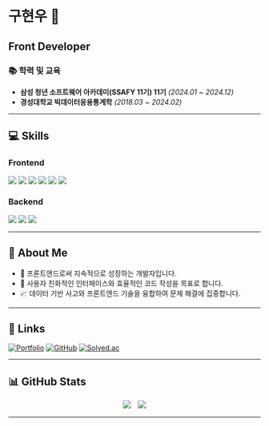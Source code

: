 <div align="left">

# 구현우 👋  
**Front Developer**  
---

### 📚 학력 및 교육
- **삼성 청년 소프트웨어 아카데미(SSAFY 11기) 11기** *(2024.01 ~ 2024.12)*
- **경성대학교 빅데이터응용통계학** *(2018.03 ~ 2024.02)*

---

## 💻 Skills

### **Frontend**  
<div align="left">
  <img src="https://img.shields.io/badge/HTML5-E34F26?style=flat-square&logo=HTML5&logoColor=white" />
  <img src="https://img.shields.io/badge/CSS3-1572B6?style=flat-square&logo=CSS3&logoColor=white" />
  <img src="https://img.shields.io/badge/JavaScript-F7DF1E?style=flat-square&logo=JavaScript&logoColor=white" />
  <img src="https://img.shields.io/badge/React-61DAFB?style=flat-square&logo=React&logoColor=white" />
  <img src="https://img.shields.io/badge/vue.js-4FC08D?style=flat-square&logo=vue.js&logoColor=white" />
  <img src="https://img.shields.io/badge/TypeScript-3178C6?style=flat-square&logo=TypeScript&logoColor=white" />
</div>

### **Backend**  
<div align="left">
  <img src="https://img.shields.io/badge/Node.js-339933?style=flat-square&logo=Node.js&logoColor=white" />
  <img src="https://img.shields.io/badge/Python-3766AB?style=flat-square&logo=Python&logoColor=white" />
  <img src="https://img.shields.io/badge/Django-092E20?style=flat-square&logo=Django&logoColor=white" />
</div>

---

## 🌟 About Me

- 🌱 프론트엔드로써 지속적으로 성장하는 개발자입니다.
- 🎯 사용자 친화적인 인터페이스와 효율적인 코드 작성을 목표로 합니다.
- 📈 데이터 기반 사고와 프론트엔드 기술을 융합하여 문제 해결에 집중합니다.

---

## 🔗 Links

[![Portfolio](https://img.shields.io/badge/-Portfolio-000?style=flat-square&logo=About.me&logoColor=white)](https://portfolio-nine-tawny-64.vercel.app/)
[![GitHub](https://img.shields.io/badge/-GitHub-181717?style=flat-square&logo=GitHub&logoColor=white)](https://github.com/koohyunwoo1)
[![Solved.ac](https://img.shields.io/badge/Solved.ac-0078D7?style=flat-square&logo=Sololearn&logoColor=white)](https://solved.ac/hwlove99/)

---

## 📊 GitHub Stats

<div align="center">
  <img src="https://github-readme-stats.vercel.app/api?username=koohyunwoo1&show_icons=true&theme=radical" style="margin-right: 10px" />
  <img src="http://mazassumnida.wtf/api/v2/generate_badge?boj=hwlove99" />
</div>

---

